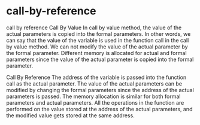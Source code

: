 # call-by-reference
call by reference
Call By Value
In call by value method, the value of the actual parameters is copied into the formal parameters. In other words, we can say that the value of the variable is used in the function call in the call by value method. We can not modify the value of the actual parameter by the formal parameter. Different memory is allocated for actual and formal parameters since the value of the actual parameter is copied into the formal parameter.

Call By Reference
The address of the variable is passed into the function call as the actual parameter. The value of the actual parameters can be modified by changing the formal parameters since the address of the actual parameters is passed. The memory allocation is similar for both formal parameters and actual parameters. All the operations in the function are performed on the value stored at the address of the actual parameters, and the modified value gets stored at the same address.
